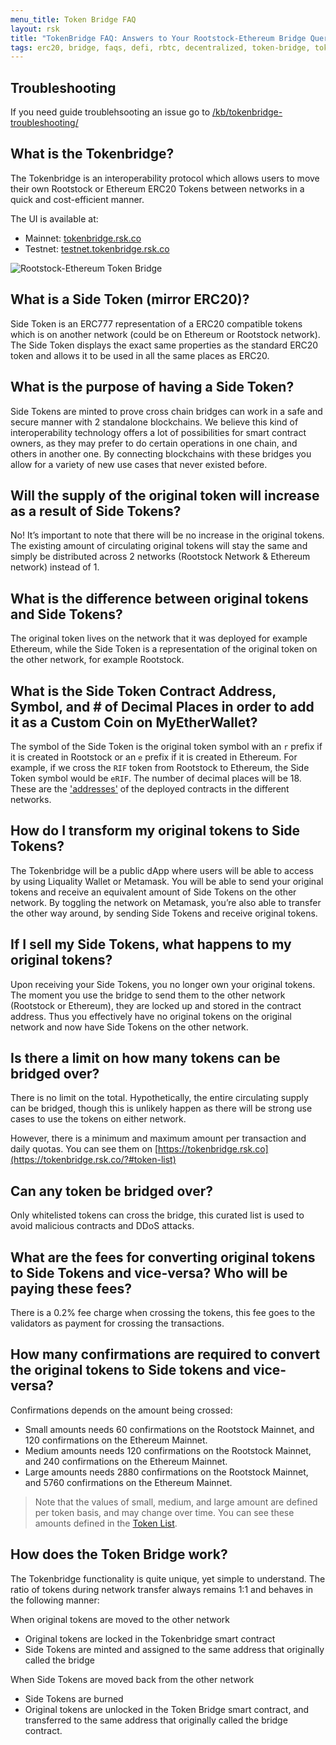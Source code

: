 ```yaml
---
menu_title: Token Bridge FAQ
layout: rsk
title: "TokenBridge FAQ: Answers to Your Rootstock-Ethereum Bridge Queries"
tags: erc20, bridge, faqs, defi, rbtc, decentralized, token-bridge, tokens, quick-start, guides, tutorial, testnet, networks, dApps, tools, rsk, ethereum, smart-contracts, install, get-started, how-to, mainnet, testnet, sidechain, contracts, wallets
---
```


## Troubleshooting

If you need guide troublehsooting an issue go to [/kb/tokenbridge-troubleshooting/](/kb/tokenbridge-troubleshooting/)

## What is the Tokenbridge?

The Tokenbridge is an interoperability protocol which allows users to move their own Rootstock or Ethereum ERC20 Tokens between networks in a quick and cost-efficient manner.

The UI is available at:

- Mainnet: [tokenbridge.rsk.co](https://tokenbridge.rsk.co/)
- Testnet: [testnet.tokenbridge.rsk.co](https://testnet.tokenbridge.rsk.co/)

![Rootstock-Ethereum Token Bridge](../../../assets/img/tools/tokenbridge/token-bridge-diagram.jpg)

## What is a Side Token (mirror ERC20)?

Side Token is an ERC777 representation of a ERC20 compatible tokens which is on another network (could be  on Ethereum or Rootstock network). The Side Token displays the exact same properties as the standard ERC20 token and allows it to be used in all the same places as ERC20.

## What is the purpose of having a Side Token?

Side Tokens are minted to prove cross chain bridges can work in a safe and secure manner with 2 standalone blockchains. We believe this kind of interoperability technology offers a lot of possibilities for smart contract owners, as they may prefer to do certain operations in one chain, and others in another one. By connecting blockchains with these bridges you allow for a variety of new use cases that never existed before.

## Will the supply of the original token will increase as a result of Side Tokens?

No! It’s important to note that there will be no increase in the original tokens. The existing amount of circulating original tokens will stay the same and simply be distributed across 2 networks (Rootstock Network & Ethereum network) instead of 1.

## What is the difference between original tokens and Side Tokens?

The original token lives on the network that it was deployed for example Ethereum, while the Side Token is a representation of the original token on the other network, for example Rootstock.

## What is the Side Token Contract Address, Symbol, and # of Decimal Places in order to add it as a Custom Coin on MyEtherWallet?

The symbol of the Side Token is the original token symbol with an `r` prefix if it is created in Rootstock or an `e` prefix if it is created in Ethereum. For example, if we cross the `RIF` token from Rootstock to Ethereum, the Side Token symbol would be `eRIF`.
The number of decimal places will be 18. These are the ['addresses'](/tools/tokenbridge/contractaddresses/) of the deployed contracts in the different networks.

## How do I transform my original tokens to Side Tokens?

The Tokenbridge will be a public dApp where users will be able to access by using Liquality Wallet or Metamask. You will be able to send your original tokens and receive an equivalent amount of Side Tokens on the other network. By toggling the network on Metamask, you’re also able to transfer the other way around, by sending Side Tokens and receive original tokens.

## If I sell my Side Tokens, what happens to my original tokens?

Upon receiving your Side Tokens, you no longer own your original tokens. The moment you use the bridge to send them to the other network (Rootstock or Ethereum), they are locked up and stored in the contract address. Thus you effectively have no original tokens on the original network and now have Side Tokens on the other network.

## Is there a limit on how many tokens can be bridged over?

There is no limit on the total. Hypothetically, the entire circulating supply can be bridged, though this is unlikely happen as there will be strong use cases to use the tokens on either network.

However, there is a minimum and maximum amount per transaction and daily quotas. You can see them on [https://tokenbridge.rsk.co](https://tokenbridge.rsk.co/?#token-list)

## Can any token be bridged over?

Only whitelisted tokens can cross the bridge, this curated list is used to avoid malicious contracts and DDoS attacks.

## What are the fees for converting original tokens to Side Tokens and vice-versa? Who will be paying these fees?

There is a 0.2% fee charge when crossing the tokens, this fee goes to the validators as payment for crossing the transactions.

## How many confirmations are required to convert the original tokens to Side tokens and vice-versa?

Confirmations depends on the amount being crossed:

- Small amounts needs 60 confirmations on the Rootstock Mainnet, and 120 confirmations on the Ethereum Mainnet.
- Medium amounts needs 120 confirmations on the Rootstock Mainnet, and 240 confirmations on the Ethereum Mainnet.
- Large amounts needs 2880 confirmations on the Rootstock Mainnet, and 5760 confirmations on the Ethereum Mainnet.

> Note that the values of small, medium, and large amount are defined per token basis,
> and may change over time.
> You can see these amounts defined in the [Token List](https://tokenbridge.rsk.co/?#token-list).

## How does the Token Bridge work?

The Tokenbridge functionality is quite unique, yet simple to understand. The ratio of tokens during network transfer always remains 1:1 and behaves in the following manner:

When original tokens are moved to the other network
- Original tokens are locked in the Tokenbridge smart contract
- Side Tokens are minted and assigned to the same address that originally called the bridge

When Side Tokens are moved back from the other network
- Side Tokens are burned
- Original tokens are unlocked in the Token Bridge smart contract, and transferred to the same address that originally called the bridge contract.
